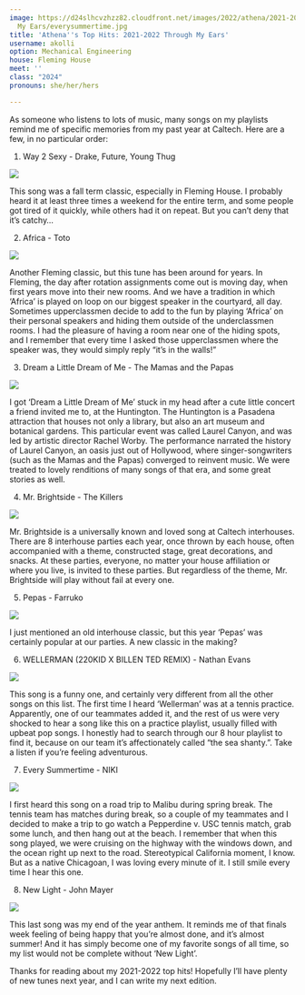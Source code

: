 ```yaml
---
image: https://d24slhcvzhzz82.cloudfront.net/images/2022/athena/2021-2022 Through
  My Ears/everysummertime.jpg
title: 'Athena''s Top Hits: 2021-2022 Through My Ears'
username: akolli
option: Mechanical Engineering
house: Fleming House
meet: ''
class: "2024"
pronouns: she/her/hers

---
```

As someone who listens to lots of music, many songs on my playlists remind me of specific memories from my past year at Caltech. Here are a few, in no particular order:

1. Way 2 Sexy - Drake, Future, Young Thug

![](https://ug-admissions-caltech-blog-publish.s3.us-west-1.amazonaws.com/images/2022/athena/2021-2022+Through+My+Ears/way2sexy1.jpg)

This song was a fall term classic, especially in Fleming House. I probably heard it at least three times a weekend for the entire term, and some people got tired of it quickly, while others had it on repeat. But you can’t deny that it’s catchy…

2. Africa - Toto

![](https://ug-admissions-caltech-blog-publish.s3.us-west-1.amazonaws.com/images/2022/athena/2021-2022+Through+My+Ears/africa.jpg)

Another Fleming classic, but this tune has been around for years. In Fleming, the day after rotation assignments come out is moving day, when first years move into their new rooms. And we have a tradition in which ‘Africa’ is played on loop on our biggest speaker in the courtyard, all day. Sometimes upperclassmen decide to add to the fun by playing ‘Africa’ on their personal speakers and hiding them outside of the underclassmen rooms. I had the pleasure of having a room near one of the hiding spots, and I remember that every time I asked those upperclassmen where the speaker was, they would simply reply “it’s in the walls!”

3. Dream a Little Dream of Me - The Mamas and the Papas

![](https://ug-admissions-caltech-blog-publish.s3.us-west-1.amazonaws.com/images/2022/athena/2021-2022+Through+My+Ears/dreamalittledreamofme.jpg)

I got ‘Dream a Little Dream of Me’ stuck in my head after a cute little concert a friend invited me to, at the Huntington. The Huntington is a Pasadena attraction that houses not only a library, but also an art museum and botanical gardens. This particular event was called Laurel Canyon, and was led by artistic director Rachel Worby. The performance narrated the history of Laurel Canyon, an oasis just out of Hollywood, where singer-songwriters (such as the Mamas and the Papas) converged to reinvent music. We were treated to lovely renditions of many songs of that era, and some great stories as well.

4. Mr. Brightside - The Killers

![](https://ug-admissions-caltech-blog-publish.s3.us-west-1.amazonaws.com/images/2022/athena/2021-2022+Through+My+Ears/mrbrightside.jpg)

Mr. Brightside is a universally known and loved song at Caltech interhouses. There are 8 interhouse parties each year, once thrown by each house, often accompanied with a theme, constructed stage, great decorations, and snacks. At these parties, everyone, no matter your house affiliation or where you live, is invited to these parties. But regardless of the theme, Mr. Brightside will play without fail at every one.

5. Pepas - Farruko

![](https://ug-admissions-caltech-blog-publish.s3.us-west-1.amazonaws.com/images/2022/athena/2021-2022+Through+My+Ears/pepas.jpg)

I just mentioned an old interhouse classic, but this year ‘Pepas’ was certainly popular at our parties. A new classic in the making?

6. WELLERMAN (220KID X BILLEN TED REMIX) - Nathan Evans

![](https://ug-admissions-caltech-blog-publish.s3.us-west-1.amazonaws.com/images/2022/athena/2021-2022+Through+My+Ears/wellerman.jpg)

This song is a funny one, and certainly very different from all the other songs on this list. The first time I heard ‘Wellerman’ was at a tennis practice. Apparently, one of our teammates added it, and the rest of us were very shocked to hear a song like this on a practice playlist, usually filled with upbeat pop songs. I honestly had to search through our 8 hour playlist to find it, because on our team it’s affectionately called “the sea shanty.”. Take a listen if you’re feeling adventurous.

7. Every Summertime - NIKI

![](https://ug-admissions-caltech-blog-publish.s3.us-west-1.amazonaws.com/images/2022/athena/2021-2022+Through+My+Ears/everysummertime.jpg)

I first heard this song on a road trip to Malibu during spring break. The tennis team has matches during break, so a couple of my teammates and I decided to make a trip to go watch a Pepperdine v. USC tennis match, grab some lunch, and then hang out at the beach. I remember that when this song played, we were cruising on the highway with the windows down, and the ocean right up next to the road. Stereotypical California moment, I know. But as a native Chicagoan, I was loving every minute of it. I still smile every time I hear this one.

8. New Light - John Mayer

![](https://ug-admissions-caltech-blog-publish.s3.us-west-1.amazonaws.com/images/2022/athena/2021-2022+Through+My+Ears/newlight.jpg)

This last song was my end of the year anthem. It reminds me of that finals week feeling of being happy that you’re almost done, and it’s almost summer! And it has simply become one of my favorite songs of all time, so my list would not be complete without ‘New Light’.

Thanks for reading about my 2021-2022 top hits! Hopefully I’ll have plenty of new tunes next year, and I can write my next edition.